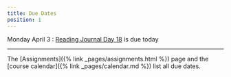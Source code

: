 ```yaml
---
title: Due Dates
position: 1
---
```


Monday April 3
: [Reading Journal Day 18](https://github.com/sd17spring/ReadingJournal/blob/master/day18_reading_journal.ipynb) is due today

---

The [Assignments]({% link _pages/assignments.html %}) page and the [course calendar]({% link _pages/calendar.md %}) list all due dates.
